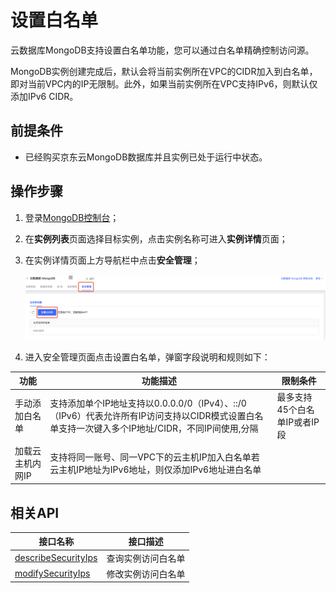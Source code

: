 # 设置白名单

云数据库MongoDB支持设置白名单功能，您可以通过白名单精确控制访问源。

MongoDB实例创建完成后，默认会将当前实例所在VPC的CIDR加入到白名单，即对当前VPC内的IP无限制。此外，如果当前实例所在VPC支持IPv6，则默认仅添加IPv6 CIDR。



## 前提条件

- 已经购买京东云MongoDB数据库并且实例已处于运行中状态。



## 操作步骤

1. 登录[MongoDB控制台](https://mongodb-console.jdcloud.com/mongodb)；

2. 在**实例列表**页面选择目标实例，点击实例名称可进入**实例详情**页面；

3. 在实例详情页面上方导航栏中点击**安全管理**；

   ![img](../../../../image/mongodb/setWhiteList.png)

4. 进入安全管理页面点击设置白名单，弹窗字段说明和规则如下：

| 功能             | 功能描述                                                     | 限制条件                     |
| ---------------- | ------------------------------------------------------------ | ---------------------------- |
| 手动添加白名单   | 支持添加单个IP地址支持以0.0.0.0/0（IPv4）、::/0（IPv6）代表允许所有IP访问支持以CIDR模式设置白名单支持一次键入多个IP地址/CIDR，不同IP间使用,分隔 | 最多支持45个白名单IP或者IP段 |
| 加载云主机内网IP | 支持将同一账号、同一VPC下的云主机IP加入白名单若云主机IP地址为IPv6地址，则仅添加IPv6地址进白名单 |                              |



## 相关API

| 接口名称                                                     | 接口描述           |
| ------------------------------------------------------------ | ------------------ |
| [describeSecurityIps](../../../../API/JCS-for-MongoDB/Security-Management/describeSecurityIps.md) | 查询实例访问白名单 |
| [modifySecurityIps](../../../../API/JCS-for-MongoDB/Security-Management/modifySecurityIps.md) | 修改实例访问白名单 |
